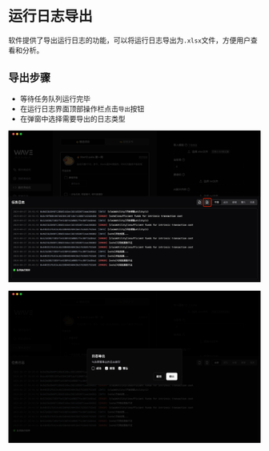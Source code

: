 # 运行日志导出

软件提供了导出运行日志的功能，可以将运行日志导出为`.xlsx`文件，方便用户查看和分析。

## 导出步骤

- 等待任务队列运行完毕
- 在运行日志界面顶部操作栏点击`导出`按钮
- 在弹窗中选择需要导出的日志类型

![log-export-btn](./assets/ss/wave-log-export-btn.png)

![log-export](./assets/ss/wave-log-export.png)
